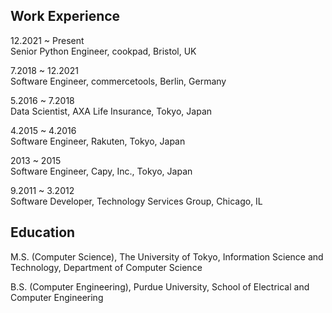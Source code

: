 
## Work Experience
 
12.2021 ~ Present \
Senior Python Engineer, cookpad, Bristol, UK

7.2018 ~ 12.2021 \
Software Engineer, commercetools, Berlin, Germany

5.2016 ~ 7.2018 \
Data Scientist, AXA Life Insurance, Tokyo, Japan

4.2015 ~ 4.2016 \
Software Engineer, Rakuten, Tokyo, Japan 

2013 ~ 2015 \
Software Engineer, Capy, Inc., Tokyo, Japan 

9.2011 ~ 3.2012 \
Software Developer, Technology Services Group, Chicago, IL 

## Education

M.S. (Computer Science), The University of Tokyo, Information Science and Technology, Department of Computer Science

B.S. (Computer Engineering), Purdue University, School of Electrical and Computer Engineering
  
